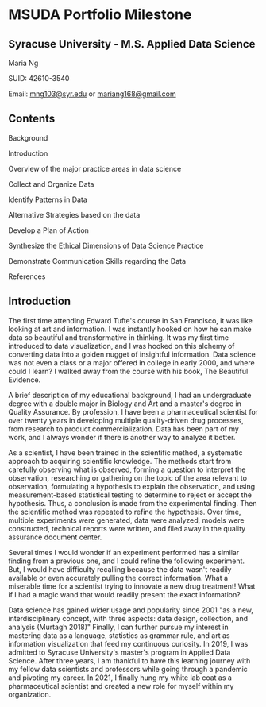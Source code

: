 # MSUDA Portfolio Milestone 

## Syracuse University - M.S. Applied Data Science

Maria Ng

SUID: 42610-3540

Email: mng103@syr.edu or mariang168@gmail.com

## Contents

Background

Introduction

Overview of the major practice areas in data science

Collect and Organize Data	

Identify Patterns in Data	

Alternative Strategies based on the data

Develop a Plan of Action

Synthesize the Ethical Dimensions of Data Science Practice

Demonstrate Communication Skills regarding the Data	

References



## Introduction

The first time attending Edward Tufte's course in San Francisco, it was like looking at art and information. I was instantly hooked on how he can make data so beautiful and transformative in thinking. It was my first time introduced to data visualization, and I was hooked on this alchemy of converting data into a golden nugget of insightful information. Data science was not even a class or a major offered in college in early 2000, and where could I learn? I walked away from the course with his book, The Beautiful Evidence.

A brief description of my educational background,  I had an undergraduate degree with a double major in Biology and Art and a master's degree in Quality Assurance. By profession, I have been a pharmaceutical scientist for over twenty years in developing multiple quality-driven drug processes, from research to product commercialization. Data has been part of my work, and I always wonder if there is another way to analyze it better. 

As a scientist, I have been trained in the scientific method, a systematic approach to acquiring scientific knowledge. The methods start from carefully observing what is observed, forming a question to interpret the observation, researching or gathering on the topic of the area relevant to observation, formulating a hypothesis to explain the observation, and using measurement-based statistical testing to determine to reject or accept the hypothesis. Thus, a conclusion is made from the experimental finding. Then the scientific method was repeated to refine the hypothesis. Over time, multiple experiments were generated, data were analyzed, models were constructed, technical reports were written, and filed away in the quality assurance document center.
 
Several times I would wonder if an experiment performed has a similar finding from a previous one, and I could refine the following experiment. But, I would have difficulty recalling because the data wasn't readily available or even accurately pulling the correct information. What a miserable time for a scientist trying to innovate a new drug treatment! What if I had a magic wand that would readily present the exact information?

Data science has gained wider usage and popularity since 2001 "as a new, interdisciplinary concept, with three aspects: data design, collection, and analysis (Murtagh 2018)"  Finally, I can further pursue my interest in mastering data as a language, statistics as grammar rule, and art as information visualization that feed my continuous curiosity. In 2019, I was admitted to Syracuse University's master's program in Applied Data Science. After three years, I am thankful to have this learning journey with my fellow data scientists and professors while going through a pandemic and pivoting my career. In 2021, I finally hung my white lab coat as a pharmaceutical scientist and created a new role for myself within my organization.


